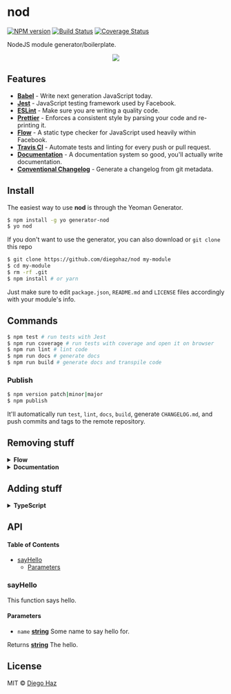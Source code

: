 # nod

[![NPM version](https://img.shields.io/npm/v/generator-nod.svg?style=flat-square)](https://npmjs.org/package/generator-nod)
[![Build Status](https://img.shields.io/travis/diegohaz/nod/master.svg?style=flat-square)](https://travis-ci.org/diegohaz/nod) [![Coverage Status](https://img.shields.io/codecov/c/github/diegohaz/nod/master.svg?style=flat-square)](https://codecov.io/gh/diegohaz/nod/branch/master)

NodeJS module generator/boilerplate.

<p align="center"><img src="https://cloud.githubusercontent.com/assets/3068563/21958520/77e4f45e-da97-11e6-9685-fe380a9cce3d.gif"></p>

## Features

-   [**Babel**](https://babeljs.io/) - Write next generation JavaScript today.
-   [**Jest**](https://facebook.github.io/jest) - JavaScript testing framework used by Facebook.
-   [**ESLint**](http://eslint.org/) - Make sure you are writing a quality code.
-   [**Prettier**](https://prettier.io/) - Enforces a consistent style by parsing your code and re-printing it.
-   [**Flow**](https://flowtype.org/) - A static type checker for JavaScript used heavily within Facebook.
-   [**Travis CI**](https://travis-ci.org) - Automate tests and linting for every push or pull request.
-   [**Documentation**](http://documentation.js.org/) - A documentation system so good, you'll actually write documentation.
-   [**Conventional Changelog**](https://github.com/conventional-changelog/conventional-changelog) - Generate a changelog from git metadata.

## Install

The easiest way to use **nod** is through the Yeoman Generator.

```sh
$ npm install -g yo generator-nod
$ yo nod
```

If you don't want to use the generator, you can also download or `git clone` this repo

```sh
$ git clone https://github.com/diegohaz/nod my-module
$ cd my-module
$ rm -rf .git
$ npm install # or yarn
```

Just make sure to edit `package.json`, `README.md` and `LICENSE` files accordingly with your module's info.

## Commands

```sh
$ npm test # run tests with Jest
$ npm run coverage # run tests with coverage and open it on browser
$ npm run lint # lint code
$ npm run docs # generate docs
$ npm run build # generate docs and transpile code
```

### Publish

```sh
$ npm version patch|minor|major
$ npm publish
```

It'll automatically run `test`, `lint`, `docs`, `build`, generate `CHANGELOG.md`, and push commits and tags to the remote repository.

## Removing stuff

<details><summary><strong>Flow</strong></summary>

1.  Remove `.flowconfig` file.

2.  Remove `flow` from `package.json`:

    ```diff
      "scripts": {
    -   "flow": "flow check",
    -   "flowbuild": "flow-copy-source src dist",
    -   "prebuild": "npm run docs && npm run clean && npm run flowbuild",
    +   "prebuild": "npm run docs && npm run clean",
      },
      "devDependencies": {
    -   "@babel/preset-flow": "^7.0.0",
    -   "eslint-plugin-flowtype": "^2.50.0",
    -   "eslint-plugin-flowtype-errors": "^3.5.1",
    -   "flow-bin": "^0.81.0",
    -   "flow-copy-source": "^2.0.2",
      }
    ```

3.  Remove `flow` from `.babelrc`:

    ```diff
      "presets": [
    -   "@babel/preset-flow"
      ]
    ```

4.  Remove `flow` from `.eslintrc`:

    ```diff
      "extends": [
    -   "plugin:flowtype/recommended",
    -   "prettier/flowtype"
      ],
      "plugins": [
    -   "flowtype",
    -   "flowtype-errors"
      ],
      "rules": {
    -   "flowtype-errors/show-errors": "error"
      }
    ```

5.  Run `yarn`.

</details>

<details><summary><strong>Documentation</strong></summary>

1.  Remove `documentation` from `package.json`:

    ```diff
      "scripts": {
    -   "docs": "documentation readme src --section=API",
    -   "postdocs": "git add README.md",
    -   "prebuild": "npm run docs && npm run clean",
    +   "prebuild": "npm run clean",
      },
      "devDependencies": {
    -   "documentation": "^8.0.0",
      }
    ```

2.  Run `yarn`.

</details>

## Adding stuff

<details><summary><strong>TypeScript</strong></summary>
  
1. Install dependencies:

    ```sh
    yarn add -D @babel/preset-typescript @types/jest eslint-import-resolver-typescript eslint-plugin-typescript typescript typescript-eslint-parser
    ```

2.  Update `package.json`:

    ```diff
    + "types": "dist/ts/src",
      "scripts": {
    +   "type-check": "tsc --noEmit",
    -   "lint": "eslint .",
    +   "lint": "eslint . --ext js,ts,tsx",
    -   "build": "babel src -d dist",
    +   "build": "tsc --emitDeclarationOnly && babel src -d dist -x .js,.ts,.tsx",
      },
      "lint-staged": {
    -   "*.js": [
    +   "*.{js,ts,tsx}": [
    -     "eslint --fix",
    +     "eslint --fix --ext js,ts,tsx",
          "git add"
        ]
      }
    ```

3.  Create `tsconfig.json`

    ```json
    {
      "compilerOptions": {
        "outDir": "dist/ts",
        "target": "esnext",
        "module": "esnext",
        "moduleResolution": "node",
        "jsx": "react",
        "strict": true,
        "declaration": true,
        "noFallthroughCasesInSwitch": true,
        "noImplicitReturns": true,
        "noUnusedLocals": true,
        "noUnusedParameters": true,
        "stripInternal": true
      }
    }
    ```

4.  Update `.babelrc`:

    ```diff
      "presets": [
    +   "@babel/preset-typescript"
      ]
    ```

5.  Update `.eslintrc` with these settings:

    ```json
      "settings": {
        "import/resolver": {
          "node": true,
          "eslint-import-resolver-typescript": true
        }
      },
      "overrides": [
        {
          "files": ["**/*.ts", "**/*.tsx"],
          "parser": "typescript-eslint-parser",
          "plugins": [
            "typescript"
          ],
          "rules": {
            "no-undef": "off",
            "no-unused-vars": "off",
            "no-restricted-globals": "off"
          }
        }
      ]
    ```

6.  Create `jest.config.js`:

    ```js
    module.exports = {
      moduleFileExtensions: ["js", "jsx", "ts", "tsx"],
      testMatch: ["**/?(*.)+(spec|test).(j|t)s?(x)"],
      transform: {
        "\\.(j|t)sx?$": "babel-jest"
      }
    };
    ```

7.  Run `yarn`.

</details>

## API

<!-- Generated by documentation.js. Update this documentation by updating the source code. -->

#### Table of Contents

-   [sayHello](#sayhello)
    -   [Parameters](#parameters)

### sayHello

This function says hello.

#### Parameters

-   `name` **[string](https://developer.mozilla.org/docs/Web/JavaScript/Reference/Global_Objects/String)** Some name to say hello for.

Returns **[string](https://developer.mozilla.org/docs/Web/JavaScript/Reference/Global_Objects/String)** The hello.

## License

MIT © [Diego Haz](https://github.com/diegohaz)
